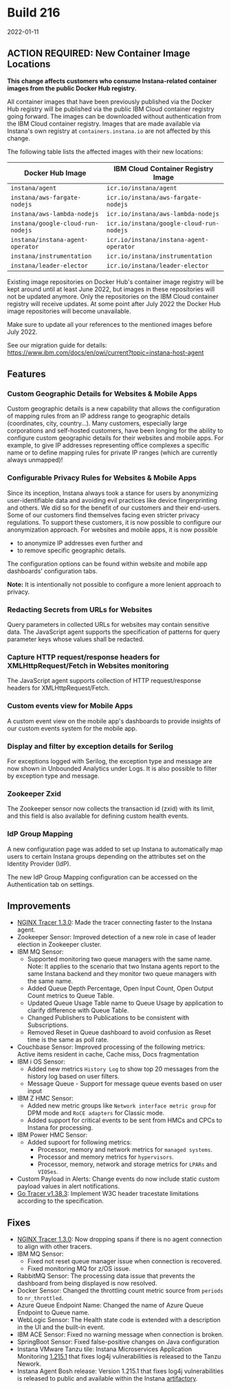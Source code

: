 # Build 216

2022-01-11

## ACTION REQUIRED: New Container Image Locations

**This change affects customers who consume Instana-related container images from the public Docker Hub registry.**

All container images that have been previously published via the Docker Hub registry will be published via the public IBM Cloud container registry going forward. The images can be downloaded without authentication from the IBM Cloud container registry. Images that are made available via Instana's own registry at `containers.instana.io` are not affected by this change.

The following table lists the affected images with their new locations:

| Docker Hub Image                   | IBM Cloud Container Registry Image           |
| ---------------------------------- | -------------------------------------------- |
| `instana/agent`                    | `icr.io/instana/agent`                       |
| `instana/aws-fargate-nodejs`       | `icr.io/instana/aws-fargate-nodejs`          |
| `instana/aws-lambda-nodejs`        | `icr.io/instana/aws-lambda-nodejs`           |
| `instana/google-cloud-run-nodejs`  | `icr.io/instana/google-cloud-run-nodejs`     |
| `instana/instana-agent-operator`   | `icr.io/instana/instana-agent-operator`      |
| `instana/instrumentation`          | `icr.io/instana/instrumentation`             |
| `instana/leader-elector`           | `icr.io/instana/leader-elector`              |

Existing image repositories on Docker Hub's container image registry will be kept around until at least June 2022, but images in these repositories will not be updated anymore. Only the repositories on the IBM Cloud container registry will receive updates. At some point after July 2022 the Docker Hub image repositories will become unavailable.

Make sure to update all your references to the mentioned images before July 2022.

See our migration guide for details: https://www.ibm.com/docs/en/owi/current?topic=instana-host-agent

## Features

### Custom Geographic Details for Websites & Mobile Apps

Custom geographic details is a new capability that allows the configuration of mapping rules from an IP address range to geographic details (coordinates, city, country…). Many customers, especially large corporations and self-hosted customers, have been longing for the ability to configure custom geographic details for their websites and mobile apps. For example, to give IP addresses representing office complexes a specific name or to define mapping rules for private IP ranges (which are currently always unmapped)!

### Configurable Privacy Rules for Websites & Mobile Apps

Since its inception, Instana always took a stance for users by anonymizing user-identifiable data and avoiding evil practices like device fingerprinting and others. We did so for the benefit of our customers and their end-users. Some of our customers find themselves facing even stricter privacy regulations. To support these customers, it is now possible to configure our anonymization approach. For websites and mobile apps, it is now possible

-	to anonymize IP addresses even further and
-	to remove specific geographic details.

The configuration options can be found within website and mobile app dashboards’ configuration tabs.

**Note:** It is intentionally not possible to configure a more lenient approach to privacy.

### Redacting Secrets from URLs for Websites
Query parameters in collected URLs for websites may contain sensitive data. The JavaScript agent supports the specification of patterns for query parameter keys whose values shall be redacted.

### Capture HTTP request/response headers for XMLHttpRequest/Fetch in Websites monitoring
The JavaScript agent supports collection of HTTP request/response headers for XMLHttpRequest/Fetch.

### Custom events view for Mobile Apps
A custom event view on the mobile app's dashboards to provide insights of our custom events system for the mobile app.

### Display and filter by exception details for Serilog

For exceptions logged with Serilog, the exception type and message are now shown in Unbounded Analytics under Logs.
It is also possible to filter by exception type and message.

### Zookeeper Zxid

The Zookeeper sensor now collects the transaction id (zxid) with its limit, and this field is also available for defining custom health events.

### IdP Group Mapping

A new configuration page was added to set up Instana to automatically map users to certain Instana groups depending on the attributes set on the Identity Provider (IdP).

The new IdP Group Mapping configuration can be accessed on the Authentication tab on settings.

## Improvements

* [NGINX Tracer 1.3.0](https://github.com/instana/nginx-tracing/tree/1.3.0#130-2021-12-09): Made the tracer connecting faster to the Instana agent.
* Zookeeper Sensor: Improved detection of a new role in case of leader election in Zookeeper cluster.
* IBM MQ Sensor:
  - Supported monitoring two queue managers with the same name.
    Note: It applies to the scenario that two Instana agents report to the same Instana backend and they monitor two queue managers with the same name.
  - Added Queue Depth Percentage, Open Input Count, Open Output Count metrics to Queue Table.
  - Updated Queue Usage Table name to Queue Usage by application to clarify difference with Queue Table.
  - Changed Publishers to Publications to be consistent with Subscriptions.
  - Removed Reset in Queue dashboard to avoid confusion as Reset time is the same as poll rate.
* Couchbase Sensor: Improved processing of the following metrics: Active items resident in cache, Cache miss, Docs fragmentation
* IBM i OS Sensor:
  - Added new metrics `History Log` to show top 20 messages from the history log based on user filters.
  - Message Queue - Support for message queue events based on user input
* IBM Z HMC Sensor:
  - Added new metric groups like `Network interface metric group` for DPM mode and `RoCE adapters` for Classic mode.
  - Added support for critical events to be sent from HMCs and CPCs to Instana for processing.
* IBM Power HMC Sensor:
  - Added supoort for following metrics:
    - Processor, memory and network metrics for `managed systems`.
    - Processor and memory metrics for `hypervisors`.
    - Processor, memory, network and storage metrics for `LPARs` and `VIOSes`.
* Custom Payload in Alerts: Change events do now include static custom payload values in alert notifications.
* [Go Tracer v1.38.3](https://github.com/instana/go-sensor/releases/tag/v1.38.3): Implement W3C header tracestate limitations according to the specification.

## Fixes

* [NGINX Tracer 1.3.0](https://github.com/instana/nginx-tracing/tree/1.3.0#130-2021-12-09): Now dropping spans if there is no agent connection to align with other tracers.
* IBM MQ Sensor:
  - Fixed not reset queue manager issue when connection is recovered.
  - Fixed monitoring MQ for z/OS issue.
* RabbitMQ Sensor: The processing data issue that prevents the dashboard from being displayed is now resolved.
* Docker Sensor: Changed the throttling count metric source from `periods` to `nr_throttled`.
* Azure Queue Endpoint Name: Changed the name of Azure Queue Endpoint to Queue name.
* WebLogic Sensor: The Health state code is extended with a description in the UI and the built-in event.
* IBM ACE Sensor: Fixed no warning message when connection is broken.
* SpringBoot Sensor: Fixed false-positive changes on Java configuration
* Instana VMware Tanzu tile: Instana Microservices Application Monitoring [1.215.1](https://network.pivotal.io/products/instana-microservices-application-monitoring) that fixes log4j vulnerabilities is released to the Tanzu Nework.
* Instana Agent Bosh release: Version 1.215.1 that fixes log4j vulnerabilities is released to public and available within the Instana [artifactory](https://artifact-public.instana.io/artifactory/shared/com/instana/bosh/).
